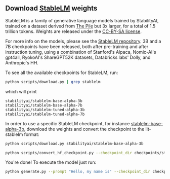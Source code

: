 ## Download [StableLM](https://github.com/Stability-AI/StableLM) weights

StableLM is a family of generative language models trained by StabilityAI, trained on a dataset derived from [The Pile](https://pile.eleuther.ai/) but 3x larger, for a total of 1.5 trillion tokens. Weights are released under the [CC-BY-SA license](https://creativecommons.org/licenses/by-sa/4.0).

For more info on the models, please see the [StableLM repository](https://github.com/EleutherAI/pythia). 3B and a 7B checkpoints have been released, both after pre-training and after instruction tuning, using a combination of Stanford's Alpaca, Nomic-AI's gpt4all, RyokoAI's ShareGPT52K datasets, Databricks labs' Dolly, and Anthropic's HH.

To see all the available checkpoints for StableLM, run:

```bash
python scripts/download.py | grep stablelm
```

which will print

```text
stabilityai/stablelm-base-alpha-3b
stabilityai/stablelm-base-alpha-7b
stabilityai/stablelm-tuned-alpha-3b
stabilityai/stablelm-tuned-alpha-7b
```

In order to use a specific StableLM checkpoint, for instance [stablelm-base-alpha-3b](http://huggingface.co/stabilityai/stablelm-base-alpha-3b), download the weights and convert the checkpoint to the lit-stablelm format:

```bash
python scripts/download.py stabilityai/stablelm-base-alpha-3b

python scripts/convert_hf_checkpoint.py --checkpoint_dir checkpoints/stabilityai/stablelm-base-alpha-3b
```

You're done! To execute the model just run:

```bash
python generate.py --prompt "Hello, my name is" --checkpoint_dir checkpoints/stabilityai/stablelm-base-alpha-3b
```
